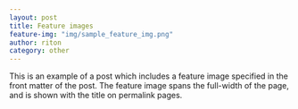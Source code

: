 ```yaml
---
layout: post
title: Feature images
feature-img: "img/sample_feature_img.png"
author: riton
category: other
---
```

This is an example of a post which includes a feature image specified in the front matter of the post. The feature image spans the full-width of the page, and is shown with the title on permalink pages.
